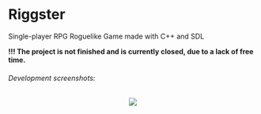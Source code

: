 # Riggster
Single-player RPG Roguelike Game made with C++ and SDL

**!!! The project is not finished and is currently closed, due to a lack of free 
time.**

###### Development screenshots:
<p align="center">
  <img src = "http://i.imgur.com/HqE1axo.png"/>
</p>
